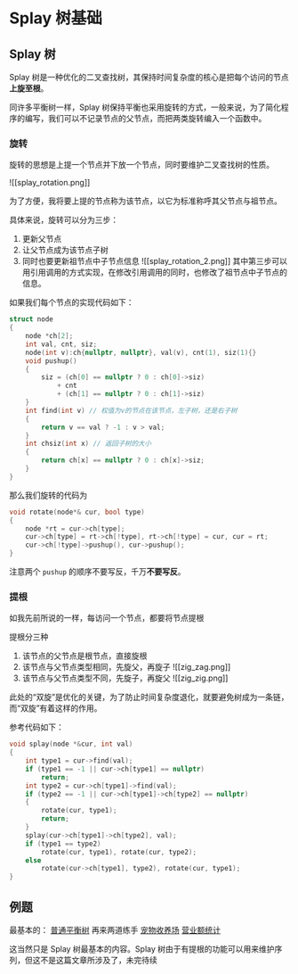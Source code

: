 # Splay 树基础
## Splay 树
Splay 树是一种优化的二叉查找树，其保持时间复杂度的核心是把每个访问的节点**上旋至根**。

同许多平衡树一样，Splay 树保持平衡也采用旋转的方式，一般来说，为了简化程序的编写，我们可以不记录节点的父节点，而把两类旋转编入一个函数中。
### 旋转
旋转的思想是上提一个节点并下放一个节点，同时要维护二叉查找树的性质。

![[splay_rotation.png]]

为了方便，我将要上提的节点称为该节点，以它为标准称呼其父节点与祖节点。

具体来说，旋转可以分为三步：
1. 更新父节点
2. 让父节点成为该节点子树
3. 同时也要更新祖节点中子节点信息
![[splay_rotation_2.png]]
其中第三步可以用引用调用的方式实现，在修改引用调用的同时，也修改了祖节点中子节点的信息。

如果我们每个节点的实现代码如下：

```cpp
struct node
{
	node *ch[2];
	int val, cnt, siz;
	node(int v):ch{nullptr, nullptr}, val(v), cnt(1), siz(1){}
	void pushup()
	{
		siz = (ch[0] == nullptr ? 0 : ch[0]->siz)
			+ cnt
			+ (ch[1] == nullptr ? 0 : ch[1]->siz)
	}
	int find(int v) // 权值为v的节点在该节点，左子树，还是右子树 
	{
		return v == val ? -1 : v > val;
	}
	int chsiz(int x) // 返回子树的大小
	{
		return ch[x] == nullptr ? 0 : ch[x]->siz;
	}
}
```

那么我们旋转的代码为

```cpp
void rotate(node*& cur, bool type)
{
	node *rt = cur->ch[type];
	cur->ch[type] = rt->ch[!type], rt->ch[!type] = cur, cur = rt;
	cur->ch[!type]->pushup(), cur->pushup();
}
```

注意两个 `pushup` 的顺序不要写反，千万**不要写反**。
### 提根
如我先前所说的一样，每访问一个节点，都要将节点提根

提根分三种
1. 该节点的父节点是根节点，直接旋根
2. 该节点与父节点类型相同，先旋父，再旋子
![[zig_zag.png]]
3. 该节点与父节点类型不同，先旋子，再旋父
![[zig_zig.png]]

此处的“双旋”是优化的关键，为了防止时间复杂度退化，就要避免树成为一条链，而“双旋”有着这样的作用。

参考代码如下：

```cpp
void splay(node *&cur, int val)
{
    int type1 = cur->find(val);
    if (type1 == -1 || cur->ch[type1] == nullptr)
        return;
    int type2 = cur->ch[type1]->find(val);
    if (type2 == -1 || cur->ch[type1]->ch[type2] == nullptr)
    {
        rotate(cur, type1);
        return;
    }
    splay(cur->ch[type1]->ch[type2], val);
    if (type1 == type2)
        rotate(cur, type1), rotate(cur, type2);
    else
        rotate(cur->ch[type1], type2), rotate(cur, type1);
}
```

## 例题
最基本的：
[普通平衡树](https://www.luogu.com.cn/problem/P3369) 
再来两道练手
[宠物收养场](https://www.luogu.com.cn/problem/P2286)
[营业额统计](https://www.luogu.com.cn/problem/P2234)

这当然只是 Splay 树最基本的内容。Splay 树由于有提根的功能可以用来维护序列，但这不是这篇文章所涉及了，未完待续
